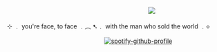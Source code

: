 　　　　　　　　　　　　　 　　　　　 　　　　　　![](https://komarev.com/ghpvc/?username=innocntluvr)
<p align="center">
⊹ ﹒ you're face, to face ﹒︵
➷﹒ with the man who sold the world ﹒⟡
  
　　　　　　　　　　　　　 　　　　[![spotify-github-profile](https://spotify-github-profile.kittinanx.com/api/view?uid=58v4bgn913mo9fs0czwekk4cg&cover_image=true&theme=default&show_offline=false&background_color=121212&interchange=false)](https://github.com/kittinan/spotify-github-profile)
</p>

